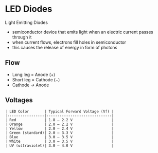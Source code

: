 # LED Diodes

Light Emitting Diodes

- semiconductor device that emits light when an electric current passes through it
- when current flows, electrons fill holes in semiconductor
- this causes the release of energy in form of photons

## Flow

- Long leg = Anode (+)
- Short leg = Cathode (−)
- Cathode -> Anode

## Voltages

```
| LED Color       | Typical Forward Voltage (Vf) |
|-----------------|------------------------------|
| Red             | 1.8 – 2.2 V                  |
| Orange          | 2.0 – 2.2 V                  |
| Yellow          | 2.0 – 2.4 V                  |
| Green (standard)| 2.0 – 3.3 V                  |
| Blue            | 3.0 – 3.5 V                  |
| White           | 3.0 – 3.5 V                  |
| UV (ultraviolet)| 3.0 – 4.0 V                  |
```